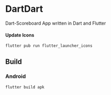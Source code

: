 # DartDart
Dart-Scoreboard App written in Dart and Flutter

#### Update Icons
```bash
flutter pub run flutter_launcher_icons
```

## Build

### Android
```bash
flutter build apk 
```